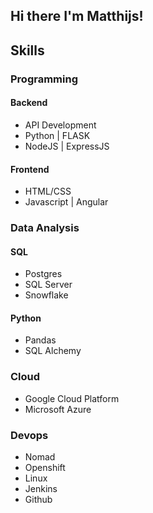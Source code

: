 ## Hi there I'm Matthijs!

<!--
**matthijsw95/matthijsw95** is a ✨ _special_ ✨ repository because its `README.md` (this file) appears on your GitHub profile.

Here are some ideas to get you started:

- 🔭 I’m currently working on ...
- 🌱 I’m currently learning ...
- 👯 I’m looking to collaborate on ...
- 🤔 I’m looking for help with ...
- 💬 Ask me about ...
- 📫 How to reach me: ...
- 😄 Pronouns: ...
- ⚡ Fun fact: ...
-->
## Skills

### Programming

#### Backend
- API Development
- Python | FLASK
- NodeJS | ExpressJS

#### Frontend
- HTML/CSS
- Javascript | Angular

### Data Analysis

#### SQL
- Postgres
- SQL Server
- Snowflake

#### Python
- Pandas
- SQL Alchemy

### Cloud
- Google Cloud Platform
- Microsoft Azure

### Devops
- Nomad
- Openshift
- Linux
- Jenkins
- Github
